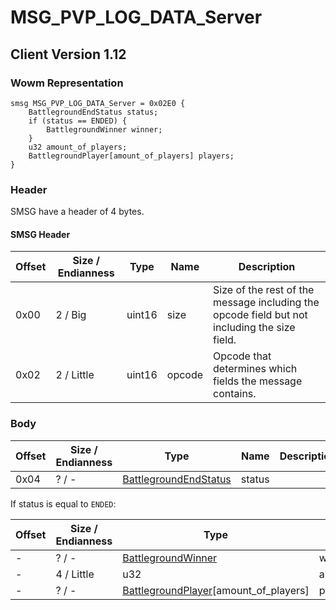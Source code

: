 # MSG_PVP_LOG_DATA_Server
## Client Version 1.12

### Wowm Representation
```rust,ignore
smsg MSG_PVP_LOG_DATA_Server = 0x02E0 {
    BattlegroundEndStatus status;
    if (status == ENDED) {
        BattlegroundWinner winner;
    }
    u32 amount_of_players;
    BattlegroundPlayer[amount_of_players] players;
}
```
### Header
SMSG have a header of 4 bytes.

#### SMSG Header
| Offset | Size / Endianness | Type   | Name   | Description |
| ------ | ----------------- | ------ | ------ | ----------- |
| 0x00   | 2 / Big           | uint16 | size   | Size of the rest of the message including the opcode field but not including the size field.|
| 0x02   | 2 / Little        | uint16 | opcode | Opcode that determines which fields the message contains.|
### Body
| Offset | Size / Endianness | Type | Name | Description |
| ------ | ----------------- | ---- | ---- | ----------- |
| 0x04 | ? / - | [BattlegroundEndStatus](battlegroundendstatus.md) | status |  |

If status is equal to `ENDED`:

| Offset | Size / Endianness | Type | Name | Description |
| ------ | ----------------- | ---- | ---- | ----------- |
| - | ? / - | [BattlegroundWinner](battlegroundwinner.md) | winner |  |
| - | 4 / Little | u32 | amount_of_players |  |
| - | ? / - | [BattlegroundPlayer](battlegroundplayer.md)[amount_of_players] | players |  |
